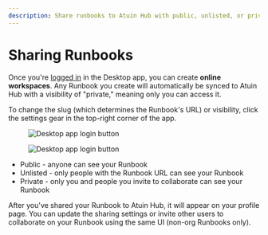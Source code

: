 ```yaml
---
description: Share runbooks to Atuin Hub with public, unlisted, or private visibility.
---
```


# Sharing Runbooks

Once you're [logged in](getting-started.md) in the Desktop app, you can create <strong>online workspaces</strong>. Any Runbook you create will automatically be synced to Atuin Hub with a visibility of "private," meaning only you can access it.

To change the slug (which determines the Runbook's URL) or visibility, click the settings gear in the top-right corner of the app.

<figure class="img-light">
  <picture>
    <img src="../../images/runbook-settings-light.png" alt="Desktop app login button">
  </picture>
  <figcaption></figcaption>
</figure>
<figure class="img-dark">
  <picture>
    <img src="../../images/runbook-settings-dark.png" alt="Desktop app login button">
  </picture>
  <figcaption></figcaption>
</figure>

* Public - anyone can see your Runbook
* Unlisted - only people with the Runbook URL can see your Runbook
* Private - only you and people you invite to collaborate can see your Runbook

After you've shared your Runbook to Atuin Hub, it will appear on your profile page. You can update the sharing settings or invite other users to collaborate on your Runbook using the same UI (non-org Runbooks only).
